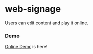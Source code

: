 # web-signage
Users can edit content and play it online.

### Demo

[Online Demo](https://mujungho.github.io/web-signage/) is here!